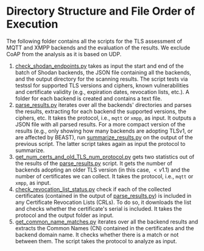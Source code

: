 # Directory Structure and File Order of Execution

The following folder contains all the scripts for the TLS assessment of MQTT and XMPP backends and the evaluation of the results. We exclude CoAP from the analysis as it is based on UDP.

1. [check_shodan_endpoints.py](check_shodan_endpoints.py) takes as input the start and end of the batch of Shodan backends, the JSON file containing all the backends, and the output directory for the scanning results. The script tests via testssl for supported TLS versions and ciphers, known vulnerabilities and certificate validity (e.g., expiration dates, revocation lists, etc.). A folder for each backend is created and contains a text file.
2. [parse_results.py](parse_results.py) iterates over all the backends' directories and parses the results, extracting for each backend the supported versions, the ciphers, etc. It takes the protocol, i.e., `mqtt` or `xmpp`, as input. It outputs a JSON file with all parsed results. For a more compact version of the results (e.g., only showing how many backends are adopting TLSv1, or are affected by BEAST), run [summarize_results.py](summarize_results.py) on the output of the previous script. The latter script takes again as input the protocol to summarize.
3. [get_num_certs_and_old_TLS_num_protocol.py](get_num_certs_and_old_TLS_num_protocol.py) gets two statistics out of the results of the [parse_results.py](parse_results.py) script. It gets the number of backends adopting an older TLS version (in this case, $<v1.1$) and the number of certificates we can collect. It takes the protocol, i.e., `mqtt` or `xmpp`, as input.
4. [check_revocation_list_status.py](check_revocation_list_status.py) check if each of the collected certificates (contained in the output of [parse_results.py](parse_results.py)) is included in any Certificate Revocation Lists (CRLs). To do so, it downloads the list and checks whether the certificate's serial is included. It takes the protocol and the output folder as input. 
5. [get_common_name_matches.py](get_common_name_matches.py) iterates over all the backend results and extracts the Common Names (CN) contained in the certificates and the backend domain name. It checks whether there is a match or not between them. The script takes the protocol to analyze as input.
